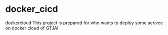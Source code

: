 # docker_cicd
dockercloud
This project is prepared for who wants to deploy some serivce on docker cloud of GTJA!
